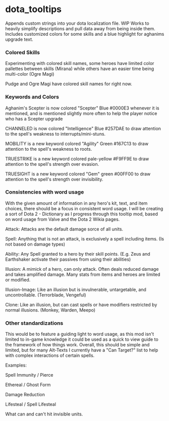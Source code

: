 # dota_tooltips
Appends custom strings into your dota localization file. 
WIP
Works to heavily simplify descriptions and pull data away from being inside them.
Includes customized colors for some skills and a blue highlight for aghanims upgrade text.

<h3>Colored Skills</h3>

Experimenting with colored skill names, some heroes have limited color pallettes between skills (Mirana) while others have an easier time being multi-color (Ogre Magi)

Pudge and Ogre Magi have colored skill names for right now.

<h3>Keywords and Colors</h3>

Aghanim's Scepter is now colored "Scepter" Blue #0000E3 whenever it is mentioned, and is mentioned slightly more often to help the player notice who has a Scepter upgrade

CHANNELED is now colored "Intelligence" Blue #257DAE to draw attention to the spell's weakness to interrupts/mini-stuns.

MOBILITY is a new keyword colored "Agility" Green #167C13 to draw attention to the spell's weakness to roots.

TRUESTRIKE is a new keyword colored pale-yellow #F9FF9E to draw attention to the spell's strength over evasion.

TRUESIGHT is a new keyword colored "Gem" green #00FF00 to draw attention to the spell's strength over invisibility.

<h3>Consistencies with word usage</h3>

With the given amount of information in any hero's kit, text, and item choices, there should be a focus in consistent word usage. 
I will be creating a sort of Dota 2 - Dictionary as I progress through this tooltip mod, based on word usage from Valve and the Dota 2 Wikia pages.

Attack: Attacks are the default damage sorce of all units.

Spell: Anything that is not an attack, is exclusively a spell including items. (Is not based on damage types)

Ability: Any Spell granted to a hero by their skill points. (E.g. Zeus and Earthshaker activate their passives from using their abilities)

Illusion: A mimick of a hero, can only attack. Often deals reduced damage and takes amplified damage. Many stats from items and heroes are limited or modified.

Illusion-Image: Like an illusion but is invulnerable, untargetable, and uncontrollable. (Terrorblade, Vengeful)

Clone: Like an illusion, but can cast spells or have modifiers restricted by normal illusions. (Monkey, Warden, Meepo)

<h3>Other standardizations</h3>

This would be to feature a guiding light to word usage, as this mod isn't limited to in-game knowledge it could be used as a quick to view guide to the framework of how things work. Overall, this should be simple and limited, but for many Alt-Texts I currently have a "Can Target?" list to help with complex interactions of certain spells.

Examples:

Spell Immunity / Pierce

Ethereal / Ghost Form

Damage Reduction

Lifesteal / Spell Lifesteal

What can and can't hit invisible units.